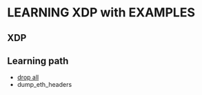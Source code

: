 # LEARNING XDP with EXAMPLES

## XDP

## Learning path

* [drop all](docs/examples/01-drop-all/README.md)
* dump\_eth\_headers

